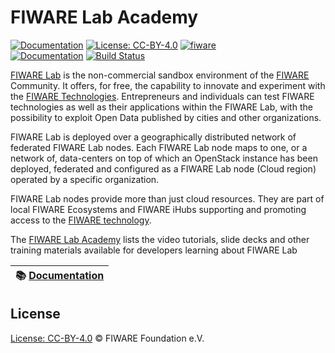 # FIWARE Lab Academy

[![Documentation](https://nexus.lab.fiware.org/repository/raw/public/badges/chapters/documentation.svg)](https://fiware-lab-academy.rtfd.io)
[![License: CC-BY-4.0](https://img.shields.io/github/license/fiware/academy.svg)](https://creativecommons.org/licenses/by/4.0/)
[![fiware](https://nexus.lab.fiware.org/repository/raw/public/badges/stackoverflow/fiware.svg)](https://stackoverflow.com/questions/tagged/fiware)
<br/> [![Documentation](https://img.shields.io/readthedocs/fiware-lab-academy.svg)](https://fiware-lab-academy.rtfd.io)
[![Build Status](https://img.shields.io/travis/FIWARE/lab.academy.svg)](https://travis-ci.org/FIWARE/lab.academy)

[FIWARE Lab](https://www.fiware.org/developers/fiware-lab/) is the non-commercial sandbox environment of the [FIWARE](https://www.fiware.org) Community. It offers, for free, the capability to innovate and experiment with the [FIWARE Technologies](https://www.fiware.org). Entrepreneurs and individuals can test FIWARE technologies as well as their applications within the FIWARE Lab, with the possibility to exploit Open Data published by cities and other organizations.

FIWARE Lab is deployed over a geographically distributed network of federated FIWARE Lab nodes. Each FIWARE Lab node maps to one, or a network of, data-centers on top of which an OpenStack instance has been deployed, federated and configured as a FIWARE Lab node (Cloud region) operated by a specific organization.

FIWARE Lab nodes provide more than just cloud resources. They are part of local FIWARE Ecosystems and FIWARE iHubs supporting and promoting access to the [FIWARE technology](https://www.fiware.org).


The [FIWARE Lab Academy](https://fiware-lab-academy.rtfd.io) lists the video tutorials, slide decks and other training materials
available for developers learning about FIWARE Lab

| :books: [Documentation](https://fiware-lab-academy.rtfd.io) |
| ----------------------------------------------------------- |


## License

[License: CC-BY-4.0](LICENSE) © FIWARE Foundation e.V.
